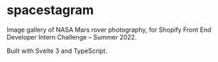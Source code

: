 # spacestagram

Image gallery of NASA Mars rover photography, for Shopify Front End Developer Intern Challenge – Summer 2022.

Built with Svelte 3 and TypeScript.
